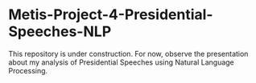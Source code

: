 # Metis-Project-4-Presidential-Speeches-NLP

This repository is under construction.  For now, observe the presentation about my analysis of Presidential Speeches using Natural Language Processing.
